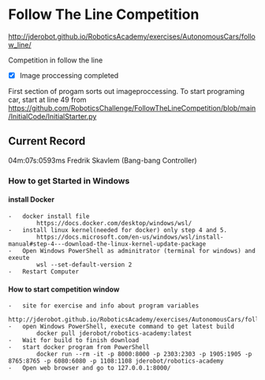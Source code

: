 # Follow The Line Competition
http://jderobot.github.io/RoboticsAcademy/exercises/AutonomousCars/follow_line/

Competition in follow the line 
- [x] Image proccessing completed 

First section of progam sorts out imageproccessing.
To start programing car, start at line 49 from https://github.com/RoboticsChallenge/FollowTheLineCompetition/blob/main/InitialCode/InitialStarter.py

## Current Record

04m:07s:0593ms Fredrik Skavlem (Bang-bang Controller)
    
### How to get Started in Windows
#### install Docker
    -   docker install file
            https://docs.docker.com/desktop/windows/wsl/
    -   install linux kernel(needed for docker) only step 4 and 5.
            https://docs.microsoft.com/en-us/windows/wsl/install-manual#step-4---download-the-linux-kernel-update-package
    -   Open Windows PowerShell as adminitrator (terminal for windows) and exeute
            wsl --set-default-version 2
    -   Restart Computer
#### How to start competition window
    -   site for exercise and info about program variables
        http://jderobot.github.io/RoboticsAcademy/exercises/AutonomousCars/follow_line/
    -   open Windows PowerShell, execute command to get latest build
            docker pull jderobot/robotics-academy:latest
    -   Wait for build to finish download
    -   start docker program from PowerShell
            docker run --rm -it -p 8000:8000 -p 2303:2303 -p 1905:1905 -p 8765:8765 -p 6080:6080 -p 1108:1108 jderobot/robotics-academy
    -   Open web browser and go to 127.0.0.1:8000/
